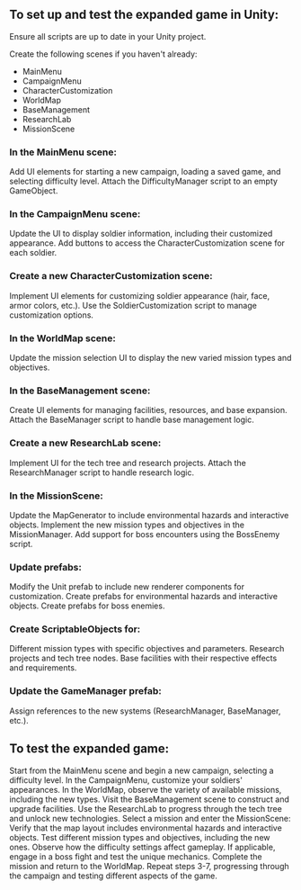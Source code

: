 ## To set up and test the expanded game in Unity:

Ensure all scripts are up to date in your Unity project.

Create the following scenes if you haven't already:
- MainMenu
- CampaignMenu
- CharacterCustomization
- WorldMap
- BaseManagement
- ResearchLab
- MissionScene

### In the MainMenu scene:
Add UI elements for starting a new campaign, loading a saved game, and selecting difficulty level.
Attach the DifficultyManager script to an empty GameObject.

### In the CampaignMenu scene:
Update the UI to display soldier information, including their customized appearance.
Add buttons to access the CharacterCustomization scene for each soldier.

### Create a new CharacterCustomization scene:
Implement UI elements for customizing soldier appearance (hair, face, armor colors, etc.).
Use the SoldierCustomization script to manage customization options.

### In the WorldMap scene:
Update the mission selection UI to display the new varied mission types and objectives.

### In the BaseManagement scene:
Create UI elements for managing facilities, resources, and base expansion.
Attach the BaseManager script to handle base management logic.

### Create a new ResearchLab scene:
Implement UI for the tech tree and research projects.
Attach the ResearchManager script to handle research logic.

### In the MissionScene:
Update the MapGenerator to include environmental hazards and interactive objects.
Implement the new mission types and objectives in the MissionManager.
Add support for boss encounters using the BossEnemy script.

### Update prefabs:
Modify the Unit prefab to include new renderer components for customization.
Create prefabs for environmental hazards and interactive objects.
Create prefabs for boss enemies.

### Create ScriptableObjects for:
Different mission types with specific objectives and parameters.
Research projects and tech tree nodes.
Base facilities with their respective effects and requirements.

### Update the GameManager prefab:
Assign references to the new systems (ResearchManager, BaseManager, etc.).

## To test the expanded game:

Start from the MainMenu scene and begin a new campaign, selecting a difficulty level.
In the CampaignMenu, customize your soldiers' appearances.
In the WorldMap, observe the variety of available missions, including the new types.
Visit the BaseManagement scene to construct and upgrade facilities.
Use the ResearchLab to progress through the tech tree and unlock new technologies.
Select a mission and enter the MissionScene:
Verify that the map layout includes environmental hazards and interactive objects.
Test different mission types and objectives, including the new ones.
Observe how the difficulty settings affect gameplay.
If applicable, engage in a boss fight and test the unique mechanics.
Complete the mission and return to the WorldMap.
Repeat steps 3-7, progressing through the campaign and testing different aspects of the game.
